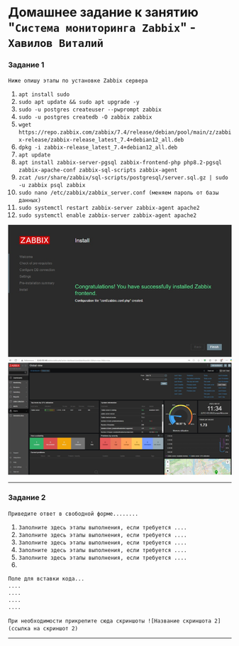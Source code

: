 # Домашнее задание к занятию "`Система мониторинга Zabbix`" - `Хавилов Виталий`


### Задание 1

`Ниже опишу этапы по установке Zabbix сервера`

1. `apt install sudo`
2. `sudo apt update && sudo apt upgrade -y`
3. `sudo -u postgres createuser --pwprompt zabbix`
4. `sudo -u postgres createdb -O zabbix zabbix`
5. `wget https://repo.zabbix.com/zabbix/7.4/release/debian/pool/main/z/zabbix-release/zabbix-release_latest_7.4+debian12_all.deb`
6. `dpkg -i zabbix-release_latest_7.4+debian12_all.deb`
7. `apt update`
8. `apt install zabbix-server-pgsql zabbix-frontend-php php8.2-pgsql zabbix-apache-conf zabbix-sql-scripts zabbix-agent`
9. `zcat /usr/share/zabbix/sql-scripts/postgresql/server.sql.gz | sudo -u zabbix psql zabbix`
10. `sudo nano /etc/zabbix/zabbix_server.conf (меняем пароль от базы данных)`
11. `sudo systemctl restart zabbix-server zabbix-agent apache2`
12. `sudo systemctl enable zabbix-server zabbix-agent apache2`

![Скрин 1](https://raw.githubusercontent.com/thereal669/8-03-hw/main/pics/complete_setup.jpg)
![Скрин 1](https://raw.githubusercontent.com/thereal669/8-03-hw/main/pics/first_auth.jpg)


---

### Задание 2

`Приведите ответ в свободной форме........`

1. `Заполните здесь этапы выполнения, если требуется ....`
2. `Заполните здесь этапы выполнения, если требуется ....`
3. `Заполните здесь этапы выполнения, если требуется ....`
4. `Заполните здесь этапы выполнения, если требуется ....`
5. `Заполните здесь этапы выполнения, если требуется ....`
6. 

```
Поле для вставки кода...
....
....
....
....
```

`При необходимости прикрепитe сюда скриншоты
![Название скриншота 2](ссылка на скриншот 2)`


---

